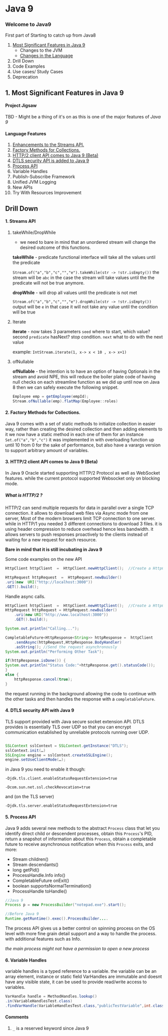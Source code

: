 # Java 9 
### Welcome to Java9
First part of Starting to catch up from Java8

1. [Most Significant Features in Java 9](#1-most-significant-features-in-java-9)
    * Changes to the JVM
    * [Changes in the Language](#language-features)
2. Drill Down
3. Code Examples
4. Use cases/ Study Cases
5. Deprecation 

## 1. Most Significant Features in Java 9
#### Project Jigsaw
TBD - Might be a thing of it's on as this is one of the major features of *Java 9*

#### Language Features
1. [Enhancements to the Streams API.](#1--streams-api)
2. [Factory Methods for Collections.](#2-factory-methods-for-collections)
3. [HTTP/2 client API comes to Java 9 (Beta)](#3-http2-client-api-comes-to-java-9-beta)
4. [DTLS security API is added to Java 9](#4-dtls-security-api--with-java-9)
5. [Process API](#5-process-api)
6. Variable Handles
7. Publish-Subscribe Framework
8. Unified JVM Logging
9. New APIs
10. Try With Resources Improvement


## Drill Down

#### 1.  Streams API
	
  1. takeWhile/DropWhile
		
		* we need to bare in mind that an unordered stream will change the desired outcome of this functions.

		**takeWhile** - predicate functional interface will take all the values until the predicate
	   
	    `Stream.of("a","b","c","","e").takeWhile(str -> !str.isEmpty())`
		the stream will be `abc` in the case the stream will take values until the the predicate will not be true anymore.

		**dropWhile** - will drop all values until  the predicate is not met
		
		`Stream.of("a","b","c","","e").dropWhile(str -> !str.isEmpty())`
		output will be `e` in that case it will not take any value until the condition will be true
2. Iterate

	**iterate**  - now takes 3 parameters `seed` where to start, which value? second `predicate` hasNext? stop condition. `next` what to do with the next value
	
	example: 	`IntStream.iterate(1, x-> x < 10 , x-> x+1)`
3. ofNullable

	**ofNullable** - the intention is to have an option of having Optionals in the stream and avoid NPE, this will reduce the boiler plate code of having null checks on each streamline function as we did up until now on Java 8 then we can safely execute the following snippet. 

	```java
	Employee emp = getEmployee(empId);  
	Stream.ofNullable(emp).flatMap(Employee::roles)
	 ```

#### 2. Factory Methods for Collections.

  Java 9 comes with a set of static methods to initialize collection in easier way, rather than creating the desired collection and then adding elements to it we now have a static method in each one of them for an instance `Set.of("a","b","c")` it was implemented in with overloading function up until 10 from 0 for the sake of performance, but also have a varargs version to support arbitrary amount of variables.

 
 #### 3. HTTP/2 client API comes to Java 9 (Beta)

In Java 9 Oracle started supporting HTTP/2 Protocol as well as WebSocket features. while the current protocol supported Websocket only on blocking mode. 
##### What is HTTP/2 ?

HTTP/2 can send multiple requests for data in parallel over a single TCP connection. it allows to download web files via Async mode from one server, Most of the modern browsers limit TCP connection to one server.  while in HTTP/1 you needed 3 different  connections to download 3 files. it is using header compression to reduce overhead hence less bandwidth.  it allows servers to push responses proactively to the clients instead of waiting for a new request for each resource. 

**Bare in mind that it is still incubating in Java 9** 

Some code examples on the new API 

```java
HttpClient httpClient  =  HttpClient.newHttpClient();  //Create a HttpClient

HttpRequest httpRequest  =  HttpRequest.newBuilder()
.uri(new  URI("http://localhost:3000"))
.GET().build();
```
Handle async calls.
```java
HttpClient httpClient  =  HttpClient.newHttpClient();  //Create a HttpClient
HttpRequest httpRequest = HttpRequest.newBuilder()
	.uri(new URI("http://www.localhost:3000"))
	.GET().build();

System.out.println("Calling...");

CompletableFuture<HttpResponse<String>> httpResponse =  httpClient
	.sendAsync(httpRequest,HttpResponse.BodyHandler)
	.asString(); //Send the request asynchronously
System.out.println("Performing Other Task");

if(httpResponse.isDone()) {
System.out.println("Status Code:"+httpResponse.get().statusCode());
} 
else {
	httpResponse.cancel(true);
}
```
the request running in the background allowing the code to continue with the other tasks and then handles the response with a `completableFuture`.

#### 4. DTLS security API  with Java 9

TLS support provided with Java secure socket extension API. DTLS provides is essentially TLS over UDP so that you can encrypt communication established by unreliable protocols running over UDP. 
```java

SSLContext sslContext = SSLContext.getInstance("DTLS");  
sslContext.init(…)  
SSLEngine engine = sslContext.createSSLEngine();  
engine.setUseClientMode(…);

```
in Java 9 you need to enable it though:

`-Djdk.tls.client.enableStatusRequestExtension=true ` 

`-Dcom.sun.net.ssl.checkRevocation=true`

and (on the TLS server)

`-Djdk.tls.server.enableStatusRequestExtension=true`

#### 5. Process API
Java 9 adds several new methods to the abstract  `Process`  class that let you identify direct child or descendent processes, obtain this  `Process`'s PID, return a snapshot of information about this  `Process`, obtain a completable future to receive asynchronous notification when this  `Process`  exits, and more:

-   Stream<ProcessHandle> children()
-   Stream<ProcessHandle> descendants()
-   long getPid()
-   ProcessHandle.Info info()
-   CompletableFuture<Process> onExit()
-   boolean supportsNormalTermination()
-   ProcessHandle toHandle()

```java
//Java 9
Process p = new ProcessBuilder("notepad.exe").start();

//Before Java 9
Runtime.getRuntime().exec().ProcessBuilder....

```

The process API gives us a better control on spinning process on the OS level with more fine grain detail support and a way to handle the process. with additional features such as Info.

*the main process might not have a permission to open a new process*

#### 6. Variable Handles
variable handles is a typed reference to a variable. the variable can be an array element, instance or static field VarHandles are immutable and doesnt have any visible state, it can be used to provide read/write access to variables.

```java
VarHandle handle = MethodHandles.lookup()
.in(VariableHandlesTest.class)
.findVarHandle(VariableHandlesTest.class,"publicTestVariable",int.class);

```

#### Comments
1. `_` is a reserved keyword since Java 9
<!--stackedit_data:
eyJoaXN0b3J5IjpbMTA1MzAzNjEzOSwtNDEzMzczMjEzLDE1Nz
Q1OTU1OCwtMTYxMzc5NjYxMywyNjAyNjMyMjIsLTc0MjA1NDQy
LDg1Njg2MDM4MCwtMTMxMjY1MzgzOCwtMTI5MTgyNjQ1MCwtNT
E4ODkwNzA4LC0xNjYwMzg3MTkyLC0xMjcwNzEwODMyLC03Njgx
NTAzODcsLTk0MDIwOTMxOSwtNTc5NjE3ODAyLC04ODQzODM0Mj
AsLTk4OTkyOTgyXX0=
-->